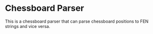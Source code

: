 # Chessboard Parser

This is a chessboard parser that can parse chessboard positions to FEN strings and vice versa.
